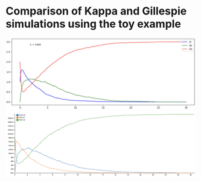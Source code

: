 # Comparison of Kappa and Gillespie simulations using the toy example

![Gillespie](../images/gillespie-toy-example-1000.png)
![Kappa](../images/kappa-toy-example-1000.png)